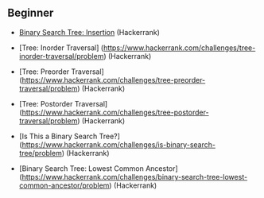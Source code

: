 ## Beginner

* [Binary Search Tree: Insertion](https://www.hackerrank.com/challenges/binary-search-tree-insertion/problem) (Hackerrank)

* [Tree: Inorder Traversal] (https://www.hackerrank.com/challenges/tree-inorder-traversal/problem) (Hackerrank)

* [Tree: Preorder Traversal] (https://www.hackerrank.com/challenges/tree-preorder-traversal/problem) (Hackerrank)

* [Tree: Postorder Traversal] (https://www.hackerrank.com/challenges/tree-postorder-traversal/problem) (Hackerrank)

* [Is This a Binary Search Tree?] (https://www.hackerrank.com/challenges/is-binary-search-tree/problem) (Hackerrank)

* [Binary Search Tree: Lowest Common Ancestor] (https://www.hackerrank.com/challenges/binary-search-tree-lowest-common-ancestor/problem) (Hackerrank)

